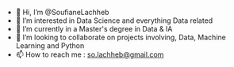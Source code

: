 - 👋 Hi, I’m @SoufianeLachheb
- 👀 I’m interested in Data Science and everything Data related
- 🌱 I’m currently in  a Master's degree in Data & IA
- 💞️ I’m looking to collaborate on projects involving, Data, Machine Learning and Python
- 📫 How to reach me : so.lachheb@gmail.com

<!---
SoufianeLachheb/SoufianeLachheb is a ✨ special ✨ repository because its `README.md` (this file) appears on your GitHub profile.
You can click the Preview link to take a look at your changes.
--->
